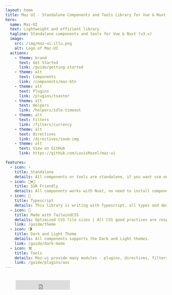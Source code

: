 ```yaml
---
layout: home
title: Maz UI - Standalone Components and Tools Library for Vue & Nuxt
hero:
  name: Maz-UI
  text: Lightweight and efficient library
  tagline: Standalone components and tools for Vue & Nuxt (v3.x)
  image:
    src: /img/maz-ui-illu.png
    alt: Logo of Maz-UI
  actions:
    - theme: brand
      text: Get Started
      link: /guide/getting-started
    - theme: alt
      text: Components
      link: /components/maz-btn
    - theme: alt
      text: Plugins
      link: /plugins/toaster
    - theme: alt
      text: Helpers
      link: /helpers/idle-timeout
    - theme: alt
      text: Filters
      link: /filters/currency
    - theme: alt
      text: Directives
      link: /directives/zoom-img
    - theme: alt
      text: View on GitHub
      link: https://github.com/LouisMazel/maz-ui

features:
  - icon: ⚡️
    title: Standalone
    details: All components or tools are standalone, if you want use only one module from this library you don't need to install the whole library
  - icon: 👨‍❤️‍👨
    title: SSR Friendly
    details: All components works with Nuxt, no need to install components on client side
  - icon: 🔐
    title: Typescript
    details: This library is writing with Typescript, all types and declarations are directly availables
  - icon: 💄
    title: Made with TailwindCSS
    details: Optimized CSS file sizes | All CSS good practices are respected with TailwindCSS | Use your theme easily
    link: /guide/theme
  - icon: 🌗
    title: Dark and Light Theme
    details: All components supports the Dark and Light themes.
    link: /guide/dark-mode
  - icon: 🛠
    title: Tools
    details: Maz-ui provide many modules - plugins, directives, filters and helpers
    link: /guide/plugins/aos
---
```


<div class="maz-flex maz-flex-center" style="margin: 2rem;">
  <iframe
    src="https://ghbtns.com/github-btn.html?user=LouisMazel&repo=maz-ui&type=star&count=true&size=large"
    frameborder="0"
    scrolling="0"
    width="170"
    height="30"
    title="Maz-UI"
  />
</div>